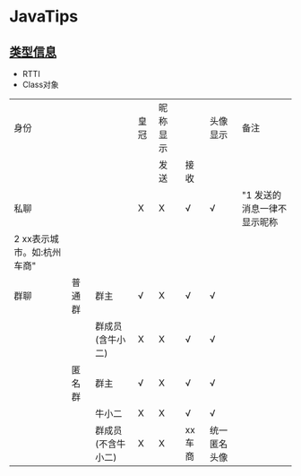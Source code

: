 # JavaTips

## [类型信息](类型信息.md)
 - RTTI
 - Class对象

<table>
   <tr>
      <td>身份</td>
      <td></td>
      <td></td>
      <td>皇冠</td>
      <td>昵称显示</td>
      <td></td>
      <td>头像显示</td>
      <td>备注</td>
   </tr>
   <tr>
      <td></td>
      <td></td>
      <td></td>
      <td></td>
      <td>发送</td>
      <td>接收</td>
      <td></td>
      <td></td>
   </tr>
   <tr>
      <td>私聊</td>
      <td></td>
      <td></td>
      <td>X</td>
      <td>X</td>
      <td>√</td>
      <td>√</td>
      <td>"1 发送的消息一律不显示昵称</td>
   </tr>
   <tr>
      <td>2 xx表示城市。如:杭州车商"</td>
   </tr>
   <tr>
      <td>群聊</td>
      <td>普通群</td>
      <td>群主</td>
      <td>√</td>
      <td>X</td>
      <td>√</td>
      <td>√</td>
      <td></td>
   </tr>
   <tr>
      <td></td>
      <td></td>
      <td>群成员(含牛小二)</td>
      <td>X</td>
      <td>X</td>
      <td>√</td>
      <td>√</td>
      <td></td>
   </tr>
   <tr>
      <td></td>
      <td>匿名群</td>
      <td>群主</td>
      <td>√</td>
      <td>X</td>
      <td>√</td>
      <td>√</td>
      <td></td>
   </tr>
   <tr>
      <td></td>
      <td></td>
      <td>牛小二</td>
      <td>X</td>
      <td>X</td>
      <td>√</td>
      <td>√</td>
      <td></td>
   </tr>
   <tr>
      <td></td>
      <td></td>
      <td>群成员(不含牛小二)</td>
      <td>X</td>
      <td>X</td>
      <td>xx车商</td>
      <td>统一匿名头像</td>
      <td></td>
   </tr>
</table>
